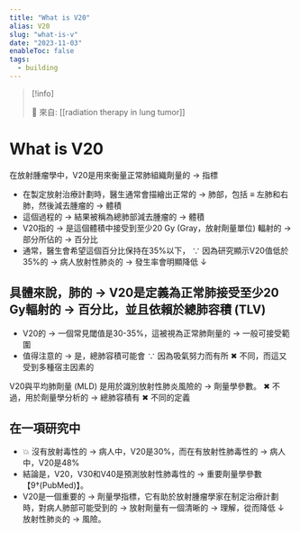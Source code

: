 ```yaml
---
title: "What is V20"
alias: V20
slug: "what-is-v"
date: "2023-11-03"
enableToc: false
tags:
  - building
---
```


> [!info]
>
> 🌱 來自: [[radiation therapy in lung tumor]]

# What is V20

在放射腫瘤學中，V20是用來衡量正常肺組織劑量的 → 指標

- 在製定放射治療計劃時，醫生通常會描繪出正常的 → 肺部，包括 ≡ 左肺和右肺，然後減去腫瘤的 → 體積
- 這個過程的 → 結果被稱為總肺部減去腫瘤的 → 體積
- V20指的 → 是這個體積中接受到至少20 Gy (Gray，放射劑量單位) 輻射的 → 部分所佔的 → 百分比
- 通常，醫生會希望這個百分比保持在35%以下， ∵ 因為研究顯示V20值低於35%的 → 病人放射性肺炎的 → 發生率會明顯降低 ↓

## 具體來說，肺的 → V20是定義為正常肺接受至少20 Gy輻射的 → 百分比，並且依賴於總肺容積 (TLV)

- V20的 → 一個常見閾值是30-35%，這被視為正常肺劑量的 → 一般可接受範圍
- 值得注意的 → 是，總肺容積可能會 ∵ 因為吸氣努力而有所 ✖ 不同，而這又受到多種宿主因素的

V20與平均肺劑量 (MLD) 是用於識別放射性肺炎風險的 → 劑量學參數。 ✖ 不過，用於劑量學分析的 → 總肺容積有 ✖ 不同的定義

## 在一項研究中

- 💥 沒有放射毒性的 → 病人中，V20是30%，而在有放射性肺毒性的 → 病人中，V20是48%
- 結論是，V20，V30和V40是預測放射性肺毒性的 → 重要劑量學參數【9†(PubMed)】。
- V20是一個重要的 → 劑量學指標，它有助於放射腫瘤學家在制定治療計劃時，對病人肺部可能受到的 → 放射劑量有一個清晰的 → 理解，從而降低 ↓ 放射性肺炎的 → 風險。
